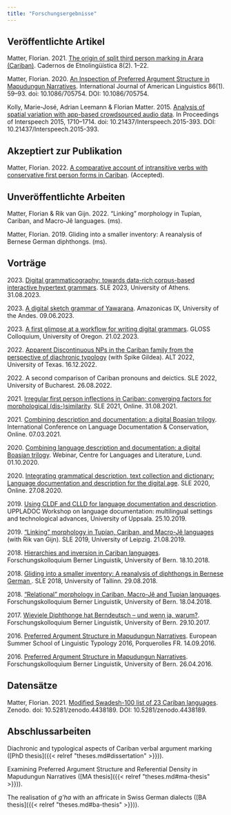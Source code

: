 ```yaml
---
title: "Forschungsergebnisse"
---
```



## Veröffentlichte Artikel



<a name="matter2019arara"></a>Matter, Florian. 2021. [The origin of split third person marking in Arara (Cariban)](http://www.etnolinguistica.org/article:vol8n2-1). Cadernos de Etnolingüística 8(2). 1–22.



<a name="matter2020mapudungun"></a>Matter, Florian. 2020. [An Inspection of Preferred Argument Structure in Mapudungun Narratives](https://doi.org/10.1086/705754). International Journal of American Linguistics 86(1). 59–93. doi: 10.1086/705754. DOI: 10.1086/705754.



<a name="interspeech2015"></a>Kolly, Marie-José, Adrian Leemann & Florian Matter. 2015. [Analysis of spatial variation with app-based crowdsourced audio data](https://doi.org/10.21437/Interspeech.2015-393). In Proceedings of Interspeech 2015, 1710–1714. doi: 10.21437/Interspeech.2015-393. DOI: 10.21437/Interspeech.2015-393.




## Akzeptiert zur Publikation



<a name="matter2021irregular"></a>Matter, Florian. 2022. [A comparative account of intransitive verbs with conservative first person forms in Cariban](https://github.com/fmatter/cariban\_irregular\_1). (Accepted).




## Unveröffentlichte Arbeiten



<a name="matter2021linking"></a>Matter, Florian & Rik van Gijn. 2022. “Linking” morphology in Tupían, Cariban, and Macro-Jê languages. (ms).



<a name="matter2019bernese"></a>Matter, Florian. 2019. Gliding into a smaller inventory: A reanalysis of Bernese German diphthongs. (ms).




## Vorträge



<a name="sle23"></a> 2023\. [Digital grammaticography: towards data-rich corpus-based interactive hypertext grammars](/pdfs/poster_sle2023.pdf). SLE 2023, University of Athens. 31.08.2023.



<a name="amazonicas23"></a> 2023\. [A digital sketch grammar of Yawarana](/pdfs/amazonicas23.pdf). Amazonicas IX, University of the Andes. 09.06.2023.



<a name="gramgloss"></a> 2023\. [A first glimpse at a workflow for writing digital grammars](/pdfs/glossgram.pdf). GLOSS Colloquium, University of Oregon. 21.02.2023.



<a name="altnp"></a> 2022\. [Apparent Discontinuous NPs in the Cariban family from the perspective of diachronic typology](https://github.com/fmatter/cariban_nps/) (with Spike Gildea). ALT 2022, University of Texas. 16.12.2022.



<a name="sle22"></a> 2022\. A second comparison of Cariban pronouns and deictics. SLE 2022, University of Bucharest. 26.08.2022.



<a name="irregularsle"></a> 2021\. [Irregular first person inflections in Cariban: converging factors for morphological (dis-)similarity](https://osf.io/8zqe4/). SLE 2021, Online. 31.08.2021.



<a name="gramricldc"></a> 2021\. [Combining description and documentation: a digital Boasian trilogy](/pdfs/gramr_icldc_matter.pdf). International Conference on Language Documentation & Conservation, Online. 07.03.2021.



<a name="gramrlund"></a> 2020\. [Combining language description and documentation: a digital Boasian trilogy](/pdfs/gramr_lund_slides.pdf). Webinar, Centre for Languages and Literature, Lund. 01.10.2020.



<a name="gramrsle"></a> 2020\. [Integrating grammatical description, text collection and dictionary: Language documentation and description for the digital age](https://osf.io/3vm6u/). SLE 2020, Online. 27.08.2020.



<a name="gramr"></a> 2019\. [Using CLDF and CLLD for language documentation and description](/pdfs/uppladoc_gramr.pdf). UPPLADOC Workshop on language documentation: multilingual settings and technological advances, University of Uppsala. 25.10.2019.



<a name="linking"></a> 2019\. [“Linking” morphology in Tupían, Cariban, and Macro-Jê languages](/pdfs/linking_morphemes_SLE.pdf) (with Rik van Gijn). SLE 2019, University of Leipzig. 21.08.2019.



<a name="hierarchies"></a> 2018\. [Hierarchies and inversion in Cariban languages](/pdfs/beling_hierarchies.pdf). Forschungskolloquium Berner Linguistik, University of Bern. 18.10.2018.



<a name="gliding"></a> 2018\. [Gliding into a smaller inventory: A reanalysis of diphthongs in Bernese German ](/pdfs/SLE_bernese.pdf). SLE 2018, University of Tallinn. 29.08.2018.



<a name="relational"></a> 2018\. [“Relational” morphology in Cariban, Macro-Jê and Tupian languages](/pdfs/beling_linking_morphemes.pdf). Forschungskolloquium Berner Linguistik, University of Bern. 18.04.2018.



<a name="diphbe"></a> 2017\. [Wieviele Diphthonge hat Berndeutsch – und wenn ja, warum?](/pdfs/beling_diphthongs.pdf). Forschungskolloquium Berner Linguistik, University of Bern. 29.10.2017.



<a name="mapudungunporq"></a> 2016\. [Preferred Argument Structure in Mapudungun Narratives](/pdfs/typoling_PAS.pdf). European Summer School of Linguistic Typology 2016, Porquerolles FR. 14.09.2016.



<a name="mapudungunbeling"></a> 2016\. [Preferred Argument Structure in Mapudungun Narratives](/pdfs/beling_PAS.pdf). Forschungskolloquium Berner Linguistik, University of Bern. 26.04.2016.




## Datensätze



<a name="matter2021swadesh1"></a>Matter, Florian. 2021. [Modified Swadesh-100 list of 23 Cariban languages](https://doi.org/10.5281/zenodo.4438189). Zenodo. doi: 10.5281/zenodo.4438189. DOI: 10.5281/zenodo.4438189.




## Abschlussarbeiten



Diachronic and typological aspects of Cariban verbal argument marking ([PhD thesis]({{< relref "theses.md#dissertation" >}})).



Examining Preferred Argument Structure and Referential Density in Mapudungun Narratives ([MA thesis]({{< relref "theses.md#ma-thesis" >}})).



The realisation of *g'ha* with an affricate in Swiss German dialects ([BA thesis]({{< relref "theses.md#ba-thesis" >}})).



